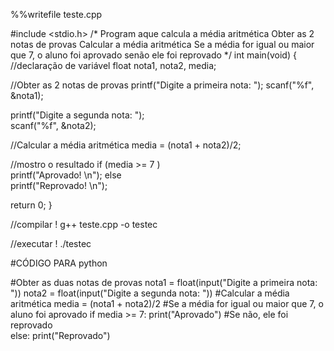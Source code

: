 %%writefile teste.cpp


#include <stdio.h>
/*
Program aque calcula a média aritmética
Obter as 2 notas de provas
Calcular a média aritmética
Se a média for igual ou maior que 7, o aluno foi aprovado
senão ele foi reprovado 
*/
int main(void) {
//declaração de variável
float nota1, nota2, media;

//Obter as 2 notas de provas
  printf("Digite a primeira nota:  ");
  scanf("%f", &nota1);

  printf("Digite a segunda  nota:  ");  
  scanf("%f", &nota2);

//Calcular a média aritmética
  media = (nota1 + nota2)/2;

//mostro o resultado
if (media >= 7 )  
  printf("Aprovado! \n");
else   
  printf("Reprovado! \n");

  return 0;
}

//compilar
! g++ teste.cpp -o testec

//executar
! ./testec

#CÓDIGO PARA python

#Obter as duas notas de provas
nota1 = float(input("Digite a primeira nota: "))
nota2 = float(input("Digite a segunda nota: "))
#Calcular a média aritmética
media = (nota1 + nota2)/2
#Se a média for igual ou maior que 7, o aluno foi aprovado
if media >= 7:
    print("Aprovado")
#Se não, ele foi reprovado     
else:
    print("Reprovado")
